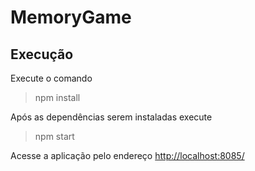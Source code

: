 # MemoryGame

## Execução

Execute o comando

> npm install

Após as dependências serem instaladas execute

> npm start

Acesse a aplicação pelo endereço [http://localhost:8085/](http://localhost:8085/)
